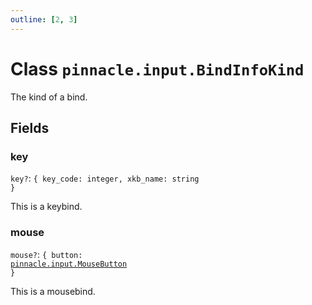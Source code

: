 ```yaml
---
outline: [2, 3]
---
```


# Class `pinnacle.input.BindInfoKind`


The kind of a bind.

## Fields

### key <Badge type="danger" text="nullable" />

`key?`: <code>{ key_code: integer, xkb_name: string }</code>

This is a keybind.

### mouse <Badge type="danger" text="nullable" />

`mouse?`: <code>{ button: <a href="/lua-reference/main/enums/pinnacle.input.MouseButton">pinnacle.input.MouseButton</a> }</code>

This is a mousebind.


